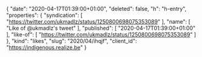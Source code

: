 {
  "date": "2020-04-17T01:39:00+01:00",
  "deleted": false,
  "h": "h-entry",
  "properties": {
    "syndication": [
      "https://twitter.com/ukmadlz/status/1250800698075353089"
    ],
    "name": [
      "Like of @ukmadlz's tweet"
    ],
    "published": [
      "2020-04-17T01:39:00+01:00"
    ],
    "like-of": [
      "https://twitter.com/ukmadlz/status/1250800698075353089"
    ]
  },
  "kind": "likes",
  "slug": "2020/04/ihqjf",
  "client_id": "https://indigenous.realize.be"
}
